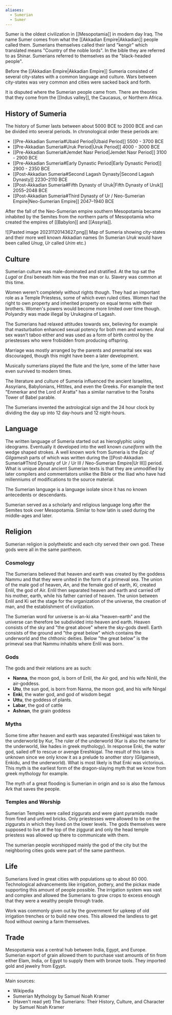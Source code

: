 ```yaml
---
aliases:
  - Sumerian
  - Sumer
---
```

Sumer is the oldest civilization in [[Mesopotamia]] in modern day Iraq. The name Sumer comes from what the [[Akkadian Empire|Akkadian]] people called them. Sumerians themselves called their land "kengir" which translated means "Country of the noble lords". In the bible they are referred to as Shinar. Sumerians referred to themselves as the "black-headed people". 

Before the [[Akkadian Empire|Akkadian Empire]] Sumeria consisted of several city-states with a common language and culture. Wars between city-states was very common and cities were sacked back and forth.

It is disputed where the Sumerian people came from. There are theories that they come from the [[Indus valley]], the Caucasus, or Northern Africa.
## History of Sumeria

The history of Sumer lasts between about 5000 BCE to 2000 BCE and can be divided into several periods. In chronological order these periods are:

- [[Pre-Akkadian Sumeria#Ubaid Period|Ubaid Period]]  5500 - 3700 BCE
- [[Pre-Akkadian Sumeria#Uruk Period|Uruk Period]] 4000 - 3000 BCE
- [[Pre-Akkadian Sumeria#Jemdet Nasr Period|Jemdet Nasr Period]] 3100 - 2900 BCE
- [[Pre-Akkadian Sumeria#Early Dynastic Period|Early Dynastic Period]] 2900 - 2350 BCE
- [[Post-Akkadian Sumeria#Second Lagash Dynasty|Second Lagash Dynasty]] 2230–2110 BCE
- [[Post-Akkadian Sumeria#Fifth Dynasty of Uruk|Fifth Dynasty of Uruk]] 2055–2048 BCE
- [[Post-Akkadian Sumeria#Third Dynasty of Ur / Neo-Sumerian Empire|Neo-Sumerian Empire]] 2047–1940 BCE

After the fall of the Neo-Sumerian empire southern Mesopotamia became inhabited by the Semites from the northern parts of Mesopotamia who created the empires of [[Babylon]] and [[Assyria]].

![[Pasted image 20231120143627.png]] Map of Sumeria showing city-states and their more well known Akkadian names (In Sumerian *Uruk* would have been called *Unug*, *Ur* called *Urim* etc.)
## Culture
Sumerian culture was male-dominated and stratified. At the top sat the *Lugal* or *Ensi* beneath him was the free man or *lu*. Slavery was common at this time. 

Women weren't completely without rights though. They had an important role as a Temple Priestess, some of which even ruled cities. Women had the right to own property and inherited property on equal terms with their brothers. Women's powers would become more limited over time though. Polyandry was made illegal by Urukagina of Lagash.

The Sumerians had relaxed attitudes towards sex, believing for example that masturbation enhanced sexual potency for both men and women. Anal sex wasn't taboo either and was used as a form of birth control by the priestesses who were frobidden from producing offspring.

Marriage was mostly arranged by the parents and premarital sex was discouraged, though this might have been a later development.

Musically sumerians played the flute and the lyre, some of the latter have even survived to modern times.

The literature and culture of Sumeria influenced the ancient Israelites, Assyrians, Babylonians, Hittites, and even the Greeks. For example the text "Enmerkar and the Lord of Aratta" has a similar narrative to the Torahs Tower of Babel parable.

 The Sumerians invented the astrological sign and the 24 hour clock by dividing the day up into 12 day-hours and 12 night-hours.
## Language
The written language of Sumeria started out as hieroglyphic using ideograms. Eventually it developed into the well known *cuneiform* with the wedge shaped strokes. A well known work from Sumeria is the *Epic of Gilgamesh* parts of which was written during the [[Post-Akkadian Sumeria#Third Dynasty of Ur / Ur III / Neo-Sumerian Empire|Ur III]]  period. What is unique about ancient Sumerian texts is that they are unmodified by later compilers and commentators unlike the Bible or the Iliad who have had millenniums of modifications to the source material.

The Sumerian language is a language isolate since it has no known antecedents or descendants. 

Sumerian served as a scholarly and religious language long after the Semites took over Mesopotamia. Similar to how latin is used during the middle-ages and later.

## Religion
Sumerian religion is polytheistic and each city served their own god. These gods were all in the same pantheon.
### Cosmology
The Sumerians believed that heaven and earth was created by the goddess Nammu and that they were united in the form of a primeval sea. The union of the male god of heaven, *An*, and the female god of earth, *Ki*, created Enlil, the god of Air. Enlil then separated heaven and earth and carried off his mother, earth, while his father carried of heaven. The union between Enlil and Ki set the stage for the organization of the universe, the creation of man, and the establishment of civilization.

The Sumerian word for universe is an-ki aka "heaven-earth" and the universe can therefore be subdivided into heaven and earth. Heaven consists of the sky and "the great above" where the sky-gods dwell. Earth consists of the ground and "the great below" which contains the underworld and the chthonic deities. Below "the great below" is the primeval sea that Nammu inhabits where Enlil was born.

### Gods

The gods and their relations are as such:
* **Nanna**, the moon god, is born of Enlil, the Air god, and his wife Ninlil, the air-goddess. 
* **Utu**, the sun god, is born from Nanna, the moon god, and his wife Ningal
* **Enki**, the water god, and god of wisdom begat
* **Uttu**, the goddess of plants.
* **Labar**, the god of cattle
* **Ashnan**, the grain goddess

### Myths

Some time after heaven and earth was separated Ereshkigal was taken to the underworld by Kur, The ruler of the underworld (Kur is also the name for the underworld, like hades in greek mythology). In response Enki, the water god, sailed off to rescue or avenge Ereshkigal. The result of this tale is unknown since we only know it as a prelude to another story (Gilgamesh, Enkidu, and the underworld). What is most likely is that Enki was victorious. This myth is the earliest form of the dragon-slaying myth that we know from greek mythology for example.

The myth of a great flooding is Sumerian in origin and so is also the famous Ark that saves the people.

### Temples and Worship
Sumerian Temples were called ziggurats and were giant pyramids made from fired and unfired bricks. Only priestesses were allowed to be on the ziggurats in which they lived on the lower levels. The gods themselves were supposed to live at the top of the ziggurat and only the head temple priestess was allowed up there to communicate with them.

The sumerian people worshipped mainly the god of the city but the neighboring cities gods were part of the same pantheon.

## Life
Sumerians lived in great cities with populations up to about 80 000. Technological advancements like irrigation, pottery, and the pickax made supporting this amount of people possible. The irrigation system was vast and complex and allowed the Sumerians to grow crops to excess enough that they were a wealthy people through trade. 

Work was commonly given out by the government for upkeep of old irrigation trenches or to build new ones. This allowed the landless to get food without owning a farm themselves.

## Trade
Mesopotamia was a central hub between India, Egypt, and Europe. Sumerian export of grain allowed them to purchase vast amounts of tin from either Elam, India, or Egypt to supply them with bronze tools. They imported gold and jewelry from Egypt.

---
Main sources:
* Wikipedia
* Sumerian Mythology by Samuel Noah Kramer
* (Haven't read yet) The Sumerians: Their History, Culture, and Character by Samuel Noah Kramer